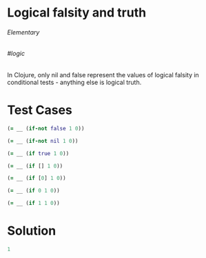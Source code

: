 # Logical falsity and truth

###### Elementary
###### #logic

In Clojure, only nil and false represent the values of logical falsity in conditional tests - anything else is logical truth.

# Test Cases
```clojure
(= __ (if-not false 1 0))
```
```clojure
(= __ (if-not nil 1 0))
```
```clojure
(= __ (if true 1 0))
```
```clojure
(= __ (if [] 1 0))
```
```clojure
(= __ (if [0] 1 0))
```
```clojure
(= __ (if 0 1 0))
```
```clojure
(= __ (if 1 1 0))
```

# Solution
```clojure
1
```
